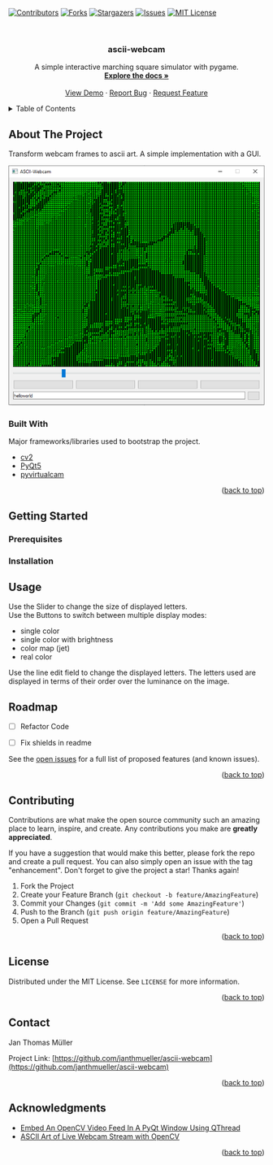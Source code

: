 <div id="top"></div>

<!-- PROJECT SHIELDS -->

[![Contributors][contributors-shield]][contributors-url]
[![Forks][forks-shield]][forks-url]
[![Stargazers][stars-shield]][stars-url]
[![Issues][issues-shield]][issues-url]
[![MIT License][license-shield]][license-url]



<!-- PROJECT LOGO -->
<br />
<div align="center">

  <h3 align="center">ascii-webcam</h3>

  <p align="center">
    A simple interactive marching square simulator with pygame.
    <br />
    <a href="https://github.com/janthmueller/marching-square-simulator"><strong>Explore the docs »</strong></a>
    <br />
    <br />
    <a href="https://github.com/janthmueller/ascii-webcam">View Demo</a>
    ·
    <a href="https://github.com/janthmueller/ascii-webcam/issues">Report Bug</a>
    ·
    <a href="https://github.com/janthmueller/ascii-webcam/issues">Request Feature</a>
  </p>
</div>



<!-- TABLE OF CONTENTS -->
<details>
  <summary>Table of Contents</summary>
  <ol>
    <li>
      <a href="#about-the-project">About The Project</a>
      <ul>
        <li><a href="#built-with">Built With</a></li>
      </ul>
    </li>
    <li>
      <a href="#getting-started">Getting Started</a>
      <ul>
        <li><a href="#prerequisites">Prerequisites</a></li>
        <li><a href="#installation">Installation</a></li>
      </ul>
    </li>
    <li><a href="#usage">Usage</a></li>
    <li><a href="#roadmap">Roadmap</a></li>
    <li><a href="#contributing">Contributing</a></li>
    <li><a href="#license">License</a></li>
    <li><a href="#contact">Contact</a></li>
    <li><a href="#acknowledgments">Acknowledgments</a></li>
  </ol>
</details>



<!-- ABOUT THE PROJECT -->
## About The Project

Transform webcam frames to ascii art. A simple implementation with a GUI.  

![Product Name Screen Shot][product-screenshot]






### Built With

Major frameworks/libraries used to bootstrap the project. 

* [cv2](https://github.com/opencv/opencv-python)
* [PyQt5](https://doc.qt.io/)
* [pyvirtualcam](https://github.com/letmaik/pyvirtualcam)


<p align="right">(<a href="#top">back to top</a>)</p>



<!-- GETTING STARTED -->
## Getting Started
### Prerequisites
### Installation

<!-- USAGE EXAMPLES -->
## Usage

Use the Slider to change the size of displayed letters.  
Use the Buttons to switch between multiple display modes:  
  - single color
  - single color with brightness
  - color map (jet)
  - real color  

Use the line edit field to change the displayed letters. 
The letters used are displayed in terms of their order over the luminance on the image. 

<!-- ROADMAP -->
## Roadmap

- [ ] Refactor Code
- [ ] Fix shields in readme


See the [open issues](https://github.com/janthmueller/ascii-webcam/issues) for a full list of proposed features (and known issues).

<p align="right">(<a href="#top">back to top</a>)</p>



<!-- CONTRIBUTING -->
## Contributing

Contributions are what make the open source community such an amazing place to learn, inspire, and create. Any contributions you make are **greatly appreciated**.

If you have a suggestion that would make this better, please fork the repo and create a pull request. You can also simply open an issue with the tag "enhancement".
Don't forget to give the project a star! Thanks again!

1. Fork the Project
2. Create your Feature Branch (`git checkout -b feature/AmazingFeature`)
3. Commit your Changes (`git commit -m 'Add some AmazingFeature'`)
4. Push to the Branch (`git push origin feature/AmazingFeature`)
5. Open a Pull Request

<p align="right">(<a href="#top">back to top</a>)</p>



<!-- LICENSE -->
## License

Distributed under the MIT License. See `LICENSE` for more information.

<p align="right">(<a href="#top">back to top</a>)</p>



<!-- CONTACT -->
## Contact

Jan Thomas Müller

Project Link: [https://github.com/janthmueller/ascii-webcam](https://github.com/janthmueller/ascii-webcam)

<p align="right">(<a href="#top">back to top</a>)</p>



<!-- ACKNOWLEDGMENTS -->
## Acknowledgments


* [Embed An OpenCV Video Feed In A PyQt Window Using QThread](https://www.youtube.com/watch?v=dTDgbx-XelY&ab_channel=SamiHatna)
* [ASCII Art of Live Webcam Stream with OpenCV](https://www.learnpythonwithrune.org/ascii-art-of-live-webcam-stream-with-opencv/)



<p align="right">(<a href="#top">back to top</a>)</p>



<!-- MARKDOWN LINKS & IMAGES -->
<!-- https://www.markdownguide.org/basic-syntax/#reference-style-links -->
[contributors-shield]: https://img.shields.io/github/contributors/janthmueller/ascii-webcam.svg?style=for-the-badge
[contributors-url]: https://github.com/janthmueller/ascii-webcam/graphs/contributors
[forks-shield]: https://img.shields.io/github/forks/janthmueller/ascii-webcam.svg?style=for-the-badge
[forks-url]: https://github.com/janthmueller/ascii-webcam/network/members
[stars-shield]: https://img.shields.io/github/stars/janthmueller/ascii-webcam.svg?style=for-the-badge
[stars-url]: https://github.com/janthmueller/ascii-webcam/stargazers/
[issues-shield]: https://img.shields.io/github/issues/janthmueller/ascii-webcam.svg?style=for-the-badge
[issues-url]: https://github.com/janthmueller/ascii-webcam/issues
[license-shield]: https://img.shields.io/github/license/janthmueller/ascii-webcam.svg?style=for-the-badge
[license-url]: https://opensource.org/licenses/MIT
[product-screenshot]: ascii-webcam.png 
